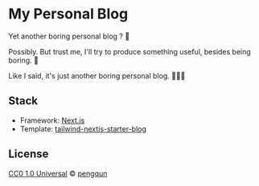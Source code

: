 # My Personal Blog

Yet another boring personal blog ? 🤔

Possibly. But trust me, I'll try to produce something useful, besides being boring. 🐒

Like I said, it's just another boring personal blog. 🤷🏻‍♂️

## Stack

- Framework: [Next.js](https://nextjs.org/)
- Template: [tailwind-nextjs-starter-blog](https://github.com/timlrx/tailwind-nextjs-starter-blog)

## License

[CC0 1.0 Universal](LICENSE) © [pengqun](https://pengqun.blog)
